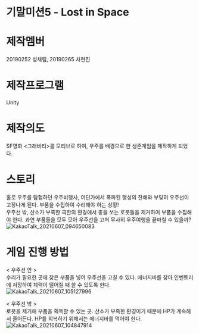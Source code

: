 # 기말미션5 - Lost in Space

# 제작멤버
20190252 성채림, 20190265 차현진

# 제작프로그램
Unity 

# 제작의도
SF영화 <그래비티>를 모티브로 하여, 우주를 배경으로 한 생존게임을 제작하게 되었다.    


# 스토리
홀로 우주를 탐험하던 우주비행사, 어딘가에서 폭파된 행성의 잔해와 부딪혀 우주선이 고장나게 된다. 부품을 수집하여 수리해야 하는 상황!   
우주선 밖, 산소가 부족한 극한의 환경에서 총을 쏘는 로봇들을 제거하여 부품을 수집해야 한다. 과연 부품들을 모두 모아 우주선을 고쳐 무사히 우주여행을 끝마칠 수 있을까?   
![KakaoTalk_20210607_094650083](https://user-images.githubusercontent.com/84438387/120945820-713f3180-c775-11eb-9adb-8ff4eff154a8.jpg)

# 게임 진행 방법
< 우주선 안 >   
수리가 필요한 곳에 찾은 부품을 넣어 우주선을 고칠 수 있다. 에너지바를 찾아 인벤토리에 저장하여 체력이 떨어질 때 쓸 수 있도록 한다.
![KakaoTalk_20210607_105127996](https://user-images.githubusercontent.com/84438387/120949014-7785db80-c77e-11eb-8953-bb749e85c2a5.png)

< 우주선 밖 >   
로봇을 제거해 부품을 획득할 수 있는 곳. 산소가 부족한 환경이기 때문에 HP가 계속해서 줄어든다. HP를 회복하기 위해서는 에너지바를 먹어야 한다.
![KakaoTalk_20210607_104847914](https://user-images.githubusercontent.com/84438387/120948875-21b13380-c77e-11eb-99e1-65f42be3000d.png)

